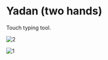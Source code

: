 # Yadan (two hands)

Touch typing tool.

![2](https://github.com/user-attachments/assets/22a5e342-ec07-4952-bd71-b59aa67e3af2)

![1](https://github.com/user-attachments/assets/70da922c-e4cb-441f-9cd9-9ca99747e4c1)

